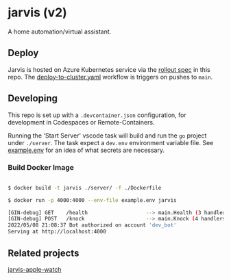 # jarvis (v2)

A home automation/virtual assistant.

## Deploy

Jarvis is hosted on Azure Kubernetes service via the [rollout spec](./rollout.yaml) in this repo.  The [deploy-to-cluster.yaml](./.github/workflows/deploy-to-cluster.yaml) workflow is triggers on pushes to `main`.

## Developing

This repo is set up with a `.devcontainer.json` configuration, for development in Codespaces or Remote-Containers.

Running the 'Start Server' vscode task will build and run the `go` project under `./server`.  The task expect a `dev.env` environment variable file.  See [example.env](./example.env) for an idea of what secrets are necessary.

### Build Docker Image

```bash

$ docker build -t jarvis ./server/ -f ./Dockerfile

$ docker run -p 4000:4000 --env-file example.env jarvis

[GIN-debug] GET    /health                   --> main.Health (3 handlers)
[GIN-debug] POST   /knock                    --> main.Knock (4 handlers)
2022/05/08 21:08:37 Bot authorized on account 'dev_bot'
Serving at http://localhost:4000
```

## Related projects

[jarvis-apple-watch](https://github.com/joshspicer/jarvis-apple-watch)
